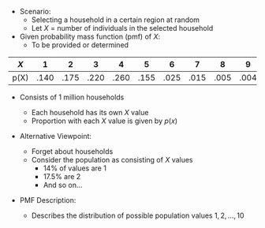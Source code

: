- Scenario:
	- Selecting a household in a certain region at random
	- Let $X$ = number of individuals in the selected household
- Given probability mass function (pmf) of $X$:
	- To be provided or determined

| $X$  | 1    | 2    | 3    | 4    | 5    | 6    | 7    | 8    | 9    | 10   |
| ---- | ---- | ---- | ---- | ---- | ---- | ---- | ---- | ---- | ---- | ---- |
| p(X) | .140 | .175 | .220 | .260 | .155 | .025 | .015 | .005 | .004 | .001 |

- Consists of 1 million households
	- Each household has its own $X$ value
    - Proportion with each $X$ value is given by $p(x)$

- Alternative Viewpoint:
	- Forget about households
	- Consider the population as consisting of $X$ values
		- $14\%$ of values are $1$
	    - $17.5\%$ are $2$
	    - And so on...

- PMF Description:
  - Describes the distribution of possible population values $1, 2, \ldots, 10$
